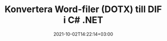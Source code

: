 ---
############################# Static ############################
layout: "autogen-gist"
date: 2021-10-02T14:22:14+03:00
draft: false
path: "sv/total/net/conversion/dotx-to-dif/"
other_out_formats: "PDF DOC DOCX DOCM DOT DOTX DOTM TXT RTF HTML HTM MHTML MHT XLS XLSX XLSM XLSB XLT XLTX XLTM XLAM CSV TSV DIF SXC FODS PPT PPTX PPS PPSX PPSM POT POTX PPTM POTM ODT OTT OTP ODP ODS EMZ WMZ SVG SVGZ XPS TEX DCM WMF EMF BMP PNG GIF JPEG TIFF ICO WEBP JP2 TGA PSB PSD EPUB MD FODP JPG"
ad_headline: "Konvertera DOTX till DIF | .NET"
ad_description: "Mest exakta DOTX till DIF dokumentkonverteringslösning för dina .NET-applikationer."

############################# Head ############################
head_title: "Konvertera DOTX till DIF i C# ASP.NET | .NET Word-dokumentkonvertering"
head_description: ".NET Ordbehandlingsdokument konvertering API. Konvertera DOTX till DIF och 100+ andra bilder och filformat i .NET (C#, VB.NET, ASP.NET & .NET Core) applikationer. Visa det konverterade DIF-dokumentet som HTML-visare."

############################# Header ############################
title: "Konvertera Word-filer (DOTX) till DIF i C# .NET"
description: "Konvertera DOTX (Word-filer) programmässigt till DIF i C# VB.NET & ASP.NET-applikationer med hjälp av flexibla dokumentkonverteringsfunktioner som låter dig anpassa det resulterande dokumentets utseende. Konvertera alla populära ordbehandlingsdokumentformat till Excel-kalkylblad, PowerPoint-presentationer, PDF, Photoshop, e-bok, webb- och bildfilformat. Det inbyggda .NET-konverterings-API:et erbjuder flera dokumentkonverteringsalternativ för att konvertera hela dokumentet eller välja specifika sidor i källdokumentfilen baserat på de selektiva sidnumren eller sidintervallen och enkelt konvertera till ett dokumentformat som stöds."

############################# SubMenu ############################
submenu:
    enable: false

############################# Content ############################
content:
    enable: true
    block:
    - title_left: "Hur man konverterar DOTX till DIF i C# .NET"
      content_left: |
          Följ dessa enkla steg för konvertering av DOTX till DIF i .NET. Visa det konverterade DIF-dokumentet som det är eller rendera och visa det som HTML utan att använda någon extern programvara.

          -   Skapa **Converter**-objekt för att konvertera DOTX-dokument
          -   Ställ in konverteringsalternativen för DIF-format
          -   Anrop **Convert** för klassinstansen **Converter** för konvertering till DIF
          -   Ställ in alternativ för HTML-visning
          -   Skapa **Viewer**-objekt för att se konverterad DIF som HTML
          
      title_right: "Nedladdningar och installationsinstruktioner"
      content_right: |
          Du behöver namnrymder `GroupDocs.Conversion` och `GroupDocs.Viewer` för att konvertera Word-filformat till ett brett utbud av bilder och dokumenttyper som PDF, Microsoft Office (Word, Excel, PowerPoint, Project, Outlook), OpenDocument, HTML och CAD-diagram. Utforska andra [.NET API:er för Office-dokument](https://products.conholdate.com/total/net/) som erbjuds av Conholdate.Total.
          
          Hämta respektive monteringsfiler från [Nedladdningar](https://downloads.conholdate.com/total/net) eller hämta hela paketet från [NuGet](https://www.nuget.org/packages/Conholdate.Total/) för att lägga till `Conholdate.Total for .NET` direkt i din arbetsyta.
          
      gisthash: "4f311c07ae9ee691b8afb7960aa6c806"
      gistfile: "word-to-pdf-conversion.cs"

    - title_left: "Lägg till text eller bildvattenstämpel till DIF i C#"
      content_left: |
          Konvertera dokument (DOTX till DIF) exakt som originalfilen och använd text- eller bildvattenstämplar på de konverterade dokumentsidorna med C# .NET.

          -   Skapa **Converter**-objekt för att konvertera DOTX-dokument
          -   Skapa en ny instans av klassen **WatermarkOptions**
          -   Ange egenskaper för vattenstämpel (färg, bredd, text, bild etc)
          -   Instantiera rätt **ConvertOptions**-klass
          -   Ställ in egenskapen **Watermark** för **ConvertOptions**-instansen
          -   Anrop **Convert** för klassinstansen **Converter** för konvertering till DIF
        
      title_right: "Utdrag av källdokumentinformation"
      content_right: |
          Funktionen för att extrahera dokumentinformation gör det inte bara möjligt att få den grundläggande informationen om källdokumentfilen utan den stöder också extrahering av värdefull filformatsspecifik information såsom projektstart- och slutdatum för en Microsoft Project-fil, eventuella utskriftsrestriktioner för ett PDF-dokument, lista över mappar som ingår i en Outlook-datafil etc.

          Konvertera populära dokumentfilformat på olika operativsystem som Windows, Linux eller macOS medan du använder plattformar som Windows Azure, Mono och Xamarin.
          
      gisthash: "a15affe15284876ce010a315a09da1f0"
      gistfile: "convert-word-to-pdf-and-add-text-watermark-to-converted-pdf.cs"

    - title_left: "Konvertera lösenordsskyddat Word till PDF"
      content_left: |
          Den lösenordsskyddade dokumentkonverteringen i .NET är nu enklare med Conholdate.Total för .NET API:er. Lägg bara till några rader C#-kod och konvertera ett lösenordsskyddat Microsoft Word-dokument till en PDF-fil utan att använda någon extern programvara.

          -   Definiera **LoadOptions** och ange lösenord från dokumentspecifika laddningsalternativ
          -   Skapa **Converter**-objekt för att konvertera Word-dokument
          -   Instantiera klassen **PdfConvertOptions**
          -   Anrop **Convert** för klassinstansen **Converter** för konvertering till PDF
          
      title_right: "Ladda och konvertera fjärrplacerade dokument"
      content_right: |
          Genom att använda Conholdate.Total för .NET – utvecklare kan ladda och konvertera dokument från olika avlägsna platser och molndokumentlagringsresurser som Amazon S3, Microsoft Azure Blob, FTP, lokal disk, stream eller en enkel URL. Du behöver bara specificera metoden för att erhålla fjärrbelägen dokumentström och sedan skicka den vidare till klassen Converter som en konstruktor.
          
          Conholdate.Total för .NET API:er är inbyggda i Windows Forms, ASP.NET, WPF, WCF eller någon typ av applikation baserad på .NET Framework 2.0 eller senare.
          
      gisthash: "3b7541492166a47d49ca85c55b531055"
      gistfile: "convert-password-protected-word-to-pdf.cs"

############################# About Formats ############################
about_formats:
    enable: false
############################# More Formats ############################
more_formats:
    enable: true
    auto: false
    other_out_formats: PDF DOC DOCX DOCM DOT DOTX DOTM TXT RTF HTML HTM MHTML MHT XLS XLSX XLSM XLSB XLT XLTX XLTM XLAM CSV TSV DIF SXC FODS PPT PPTX PPS PPSX PPSM POT POTX PPTM POTM ODT OTT OTP ODP ODS EMZ WMZ SVG SVGZ XPS TEX DCM WMF EMF BMP PNG GIF JPEG TIFF ICO WEBP JP2 TGA PSB PSD EPUB MD FODP JPG
############################# Back to top ###############################
back_to_top:
  enable: true
---